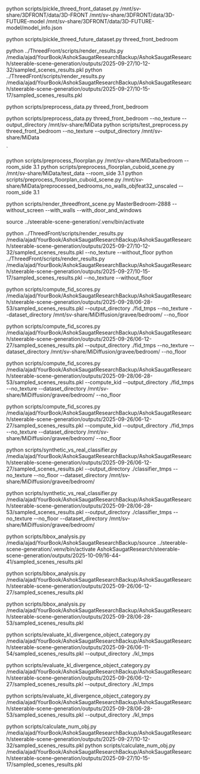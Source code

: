 
<!-- Pickling Data -->
python scripts/pickle_threed_front_dataset.py /mnt/sv-share/3DFRONT/data/3D-FRONT /mnt/sv-share/3DFRONT/data/3D-FUTURE-model /mnt/sv-share/3DFRONT/data/3D-FUTURE-model/model_info.json

python scripts/pickle_threed_future_dataset.py threed_front_bedroom

python ../ThreedFront/scripts/render_results.py /media/ajad/YourBook/AshokSaugatResearchBackup/AshokSaugatResearch/steerable-scene-generation/outputs/2025-09-27/10-12-32/sampled_scenes_results.pkl
python ../ThreedFront/scripts/render_results.py /media/ajad/YourBook/AshokSaugatResearchBackup/AshokSaugatResearch/steerable-scene-generation/outputs/2025-09-27/10-15-17/sampled_scenes_results.pkl
<!-- Preprocessing -->

python scripts/preprocess_data.py threed_front_bedroom

<!-- For no texture and no floor (Select 1 if need to replace) --> 
python scripts/preprocess_data.py threed_front_bedroom --no_texture --output_directory /mnt/sv-share/MiData
python scripts/test_preprocess.py threed_front_bedroom --no_texture --output_directory /mnt/sv-share/MiData

`
<!-- For Floorplan Data -->
python scripts/preprocess_floorplan.py /mnt/sv-share/MiData/bedroom --room_side 3.1
python scripts/preprocess_floorplan_cuboid_scene.py /mnt/sv-share/MiData/test_data --room_side 3.1
python scripts/preprocess_floorplan_cuboid_scene.py /mnt/sv-share/MiData/preprocessed_bedrooms_no_walls_objfeat32_unscaled --room_side 3.1


<!-- Test rendering -->
python scripts/render_threedfront_scene.py MasterBedroom-2888 --without_screen --with_walls --with_door_and_windows

<!-- Metrics -->
source ../steerable-scene-generation/.venv/bin/activate

python ../ThreedFront/scripts/render_results.py /media/ajad/YourBook/AshokSaugatResearchBackup/AshokSaugatResearch/steerable-scene-generation/outputs/2025-09-27/10-12-32/sampled_scenes_results.pkl --no_texture --without_floor
python ../ThreedFront/scripts/render_results.py /media/ajad/YourBook/AshokSaugatResearchBackup/AshokSaugatResearch/steerable-scene-generation/outputs/2025-09-27/10-15-17/sampled_scenes_results.pkl --no_texture --without_floor
<!-- FID -->
python scripts/compute_fid_scores.py /media/ajad/YourBook/AshokSaugatResearchBackup/AshokSaugatResearch/steerable-scene-generation/outputs/2025-09-28/06-28-53/sampled_scenes_results.pkl --output_directory ./fid_tmps --no_texture --dataset_directory /mnt/sv-share/MiDiffusion/gravee/bedroom/ --no_floor

python scripts/compute_fid_scores.py /media/ajad/YourBook/AshokSaugatResearchBackup/AshokSaugatResearch/steerable-scene-generation/outputs/2025-09-26/06-12-27/sampled_scenes_results.pkl --output_directory ./fid_tmps --no_texture --dataset_directory /mnt/sv-share/MiDiffusion/gravee/bedroom/ --no_floor
<!-- KID -->
python scripts/compute_fid_scores.py /media/ajad/YourBook/AshokSaugatResearchBackup/AshokSaugatResearch/steerable-scene-generation/outputs/2025-09-28/06-28-53/sampled_scenes_results.pkl --compute_kid --output_directory ./fid_tmps --no_texture  --dataset_directory /mnt/sv-share/MiDiffusion/gravee/bedroom/ --no_floor

python scripts/compute_fid_scores.py /media/ajad/YourBook/AshokSaugatResearchBackup/AshokSaugatResearch/steerable-scene-generation/outputs/2025-09-26/06-12-27/sampled_scenes_results.pkl --compute_kid --output_directory ./fid_tmps --no_texture  --dataset_directory /mnt/sv-share/MiDiffusion/gravee/bedroom/ --no_floor
<!-- Classifier -->
python scripts/synthetic_vs_real_classifier.py /media/ajad/YourBook/AshokSaugatResearchBackup/AshokSaugatResearch/steerable-scene-generation/outputs/2025-09-26/06-12-27/sampled_scenes_results.pkl --output_directory ./classifier_tmps --no_texture --no_floor  --dataset_directory /mnt/sv-share/MiDiffusion/gravee/bedroom/

python scripts/synthetic_vs_real_classifier.py /media/ajad/YourBook/AshokSaugatResearchBackup/AshokSaugatResearch/steerable-scene-generation/outputs/2025-09-28/06-28-53/sampled_scenes_results.pkl --output_directory ./classifier_tmps --no_texture --no_floor  --dataset_directory /mnt/sv-share/MiDiffusion/gravee/bedroom/
<!-- OOB and MBL -->

python scripts/bbox_analysis.py /media/ajad/YourBook/AshokSaugatResearchBackup/source ../steerable-scene-generation/.venv/bin/activate
AshokSaugatResearch/steerable-scene-generation/outputs/2025-10-09/16-44-41/sampled_scenes_results.pkl


python scripts/bbox_analysis.py /media/ajad/YourBook/AshokSaugatResearchBackup/AshokSaugatResearch/steerable-scene-generation/outputs/2025-09-26/06-12-27/sampled_scenes_results.pkl

python scripts/bbox_analysis.py /media/ajad/YourBook/AshokSaugatResearchBackup/AshokSaugatResearch/steerable-scene-generation/outputs/2025-09-28/06-28-53/sampled_scenes_results.pkl

<!-- KL-Divergence -->
python scripts/evaluate_kl_divergence_object_category.py /media/ajad/YourBook/AshokSaugatResearchBackup/AshokSaugatResearch/steerable-scene-generation/outputs/2025-09-26/06-11-54/sampled_scenes_results.pkl --output_directory ./kl_tmps

python scripts/evaluate_kl_divergence_object_category.py /media/ajad/YourBook/AshokSaugatResearchBackup/AshokSaugatResearch/steerable-scene-generation/outputs/2025-09-26/06-12-27/sampled_scenes_results.pkl --output_directory ./kl_tmps

python scripts/evaluate_kl_divergence_object_category.py /media/ajad/YourBook/AshokSaugatResearchBackup/AshokSaugatResearch/steerable-scene-generation/outputs/2025-09-28/06-28-53/sampled_scenes_results.pkl --output_directory ./kl_tmps
<!-- Obj Metric -->
python scripts/calculate_num_obj.py /media/ajad/YourBook/AshokSaugatResearchBackup/AshokSaugatResearch/steerable-scene-generation/outputs/2025-09-27/10-12-32/sampled_scenes_results.pkl
python scripts/calculate_num_obj.py /media/ajad/YourBook/AshokSaugatResearchBackup/AshokSaugatResearch/steerable-scene-generation/outputs/2025-09-27/10-15-17/sampled_scenes_results.pkl
